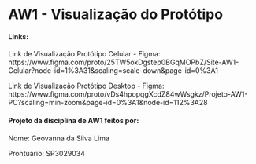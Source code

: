 # AW1 - Visualização do Protótipo

<h4> Links:</h4>
<p> Link de Visualização Protótipo Celular - Figma: https://www.figma.com/proto/25TW5oxDgstep0BGqMOPbZ/Site-AW1-Celular?node-id=1%3A31&scaling=scale-down&page-id=0%3A1</p>
<p> Link de Visualização Protótipo Desktop - Figma: https://www.figma.com/proto/vDs4hpopqgXcdZ84wWsgkz/Projeto-AW1-PC?scaling=min-zoom&page-id=0%3A1&node-id=112%3A28</p>

<h4> Projeto da disciplina de AW1 feitos por:</h4>
<p> Nome: Geovanna da Silva Lima</p>
<p> Prontuário: SP3029034 </p>

